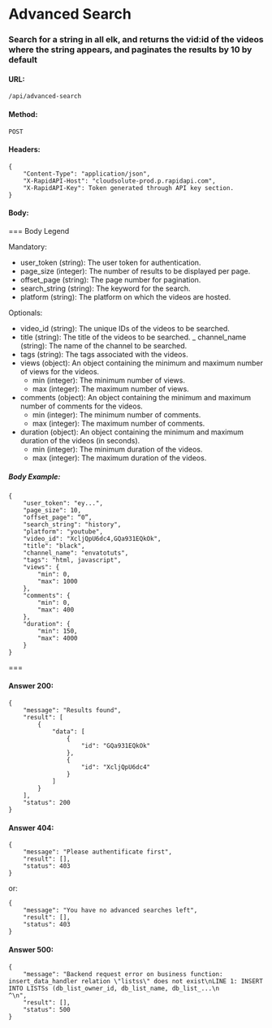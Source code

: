 # Advanced Search

### Search for a string in all elk, and returns the vid:id of the videos where the string appears, and paginates the results by 10 by default


#### URL:
```
/api/advanced-search
```

#### Method:
```
POST
```

#### Headers:
```
{
    "Content-Type": "application/json",
    "X-RapidAPI-Host": "cloudsolute-prod.p.rapidapi.com",
    "X-RapidAPI-Key": Token generated through API key section.
}
```


#### Body:

=== Body Legend

Mandatory:

- user_token (string): The user token for authentication.
- page_size (integer): The number of results to be displayed per page.
- offset_page (string): The page number for pagination.
- search_string (string): The keyword for the search.
- platform (string): The platform on which the videos are hosted.

Optionals:

- video_id (string): The unique IDs of the videos to be searched.
- title (string): The title of the videos to be searched.
_ channel_name (string): The name of the channel to be searched.
- tags (string): The tags associated with the videos.
- views (object): An object containing the minimum and maximum number of views for the videos.
    - min (integer): The minimum number of views.
    - max (integer): The maximum number of views.
- comments (object): An object containing the minimum and maximum number of comments for the videos.
    - min (integer): The minimum number of comments.
    - max (integer): The maximum number of comments.
- duration (object): An object containing the minimum and maximum duration of the videos (in seconds).
    - min (integer): The minimum duration of the videos.
    - max (integer): The maximum duration of the videos.

##### Body Example:

```
{
    "user_token": "ey...",
    "page_size": 10,
    "offset_page": “0”,
    "search_string": "history",
    "platform": "youtube",
    "video_id": "XcljQpU6dc4,GQa931EQkOk",
    "title": "black",
    "channel_name": "envatotuts",
    "tags": "html, javascript",
    "views": {
        "min": 0,
        "max": 1000
    },
    "comments": {
        "min": 0,
        "max": 400
    },
    "duration": {
        "min": 150,
        "max": 4000
    }
}
```

===


#### Answer 200:
```
{
    "message": "Results found",
    "result": [
        {
            "data": [
                {
                    "id": "GQa931EQkOk"
                },
                {
                    "id": "XcljQpU6dc4"
                }
            ]
        }
    ],
    "status": 200
}
```

#### Answer 404:
```
{
    "message": "Please authentificate first",
    "result": [],
    "status": 403
}

```

or:

```
{
    "message": "You have no advanced searches left",
    "result": [],
    "status": 403
}
```

#### Answer 500:
```
{
    "message": "Backend request error on business function: insert_data_handler relation \"listss\" does not exist\nLINE 1: INSERT INTO LISTSs (db_list_owner_id, db_list_name, db_list_...\n                    ^\n",
    "result": [],
    "status": 500
}
```